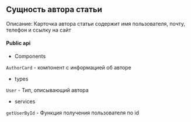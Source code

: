 ## Сущность автора статьи

Описание:
Карточка автора статьи содержит имя пользователя, почту, телефон и ссылку на сайт

#### Public api

- Components

`AuthorCard` - компонент с информацией об авторе

- types

`User` - Тип, описывающий автора

- services

`getUserById` - Функция получения пользователя по id